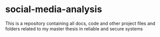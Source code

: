 # social-media-analysis
This is a repository containing all docs, code and other project files and folders related to my master thesis in reliable and secure systems
